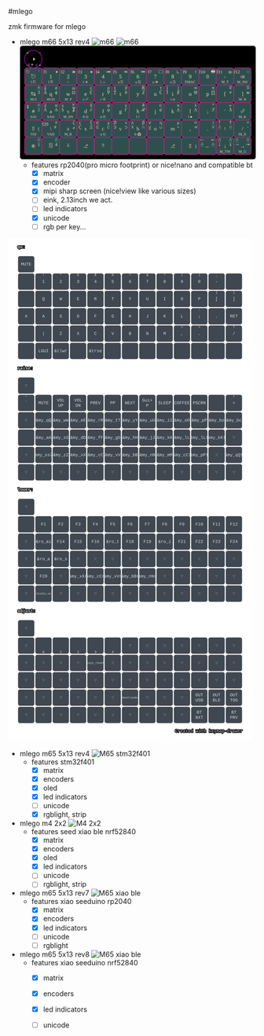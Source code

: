 #mlego

zmk firmware for mlego

- mlego m66 5x13 rev4
![m66](https://mlego.elena.re/pics/m66/mlego_m66_rev4-lcd.webp)
![m66](https://mlego.elena.re/pics/m66/mlego_m66_rev4-sharp.webp)
![M66 .. ](./mlego_m66_rev4_uk.svg)
  - features rp2040(pro micro footprint) or nice!nano and compatible bt
    - [x] matrix
    - [x] encoder
    - [x] mipi sharp screen (nice!view like various sizes)
    - [ ] eink, 2.13inch we act.
    - [ ] led indicators
    - [x] unicode
    - [ ] rgb per key...

![m66 keymaps](./keymap-drawer/mlego_m66_rev4.svg)

- mlego m65 5x13 rev4
![M65 stm32f401](https://i.imgur.com/P1SRKwC.jpg)
  - features stm32f401
    - [x] matrix
    - [x] encoders
    - [x] oled
    - [x] led indicators
    - [ ] unicode
    - [x] rgblight, strip

- mlego m4 2x2
![M4 2x2](https://i.imgur.com/OLo1Bq0.jpg)
  - features seed xiao ble nrf52840
    - [x] matrix
    - [x] encoders
    - [x] oled
    - [x] led indicators
    - [ ] unicode
    - [ ] rgblight, strip

- mlego m65 5x13 rev7
![M65 xiao ble](https://i.imgur.com/suDn7M2.jpg)
  - features xiao seeduino rp2040
    - [x] matrix
    - [x] encoders
    - [x] led indicators
    - [ ] unicode
    - [ ] rgblight

- mlego m65 5x13 rev8
![M65 xiao ble](https://i.imgur.com/suDn7M2.jpg)
  - features xiao seeduino nrf52840
    - [x] matrix
    - [x] encoders
    - [x] led indicators
    - [ ] unicode


